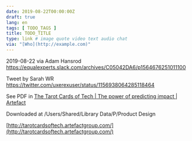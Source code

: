 ```yaml
---
date: 2019-08-22T00:00:00Z
draft: true
lang: en
tags: [ TODO_TAGS ]
title: TODO_TITLE
type: link # image quote video text audio chat
via: "[Who](http://example.com)"
---
```



2019-08-22 via Adam Hansrod
https://equalexperts.slack.com/archives/C05042DA6/p1564676251011100

Tweet by Sarah WR
https://twitter.com/uxerexuser/status/1156938064285118464

See PDF in [The Tarot Cards of Tech | The power of predicting impact | Artefact](https://www.artefactgroup.com/case-studies/the-tarot-cards-of-tech/)

Downloaded at /Users/Shared/Library Data/P/Product Design

[http://tarotcardsoftech.artefactgroup.com/](http://tarotcardsoftech.artefactgroup.com/)

